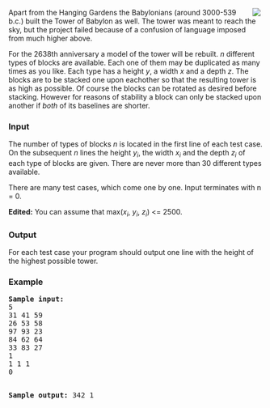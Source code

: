<p><img src="/content/ahven:tower.png" style="float: right" hspace="5">Apart from the Hanging Gardens the Babylonians (around 3000-539 b.c.) built the Tower of Babylon as well. The tower was meant to reach the sky, but the project failed because of a confusion of language imposed from much higher above.</p>
<p>For the 2638th anniversary a model of the tower will be rebuilt. <i>n</i> different types of blocks are available. Each one of them may be duplicated as many times as you like. Each type has a height <i>y</i>, a width <i>x</i> and a depth <i>z</i>. The blocks are to be stacked one upon eachother so that the resulting tower is as high as possible. Of course the blocks can be rotated as desired before stacking. However for reasons of stability a block can only be stacked upon another if <i>both</i> of its baselines are shorter.</p>

<h3>Input</h3>
<p>The number of types of blocks <i>n</i> is located in the first line of each test case. On the subsequent <i>n</i> lines the height <i>y<sub>i</sub></i>, the width <i>x<sub>i</sub></i> and the depth <i>z<sub>i</sub></i> of each type of blocks are given. There are never more than 30 different types available.</p>
<p>There are many test cases, which come one by one. Input terminates with n = 0.</p>

<p><strong>Edited:</strong> You can assume that max(<i>x<sub>i</sub></i>, <i>y<sub>i</sub></i>, <i>z<sub>i</sub></i>) &lt;= 2500.</p>

<h3>Output</h3>
<p>For each test case your program should output one line with the height of the highest possible tower.</p>

<h3>Example</h3>
<pre><b><tt>Sample input:</tt></b>
5
31 41 59
26 53 58
97 93 23
84 62 64
33 83 27
1
1 1 1
0

<b><tt>Sample output:</tt></b>
342
1
</pre>